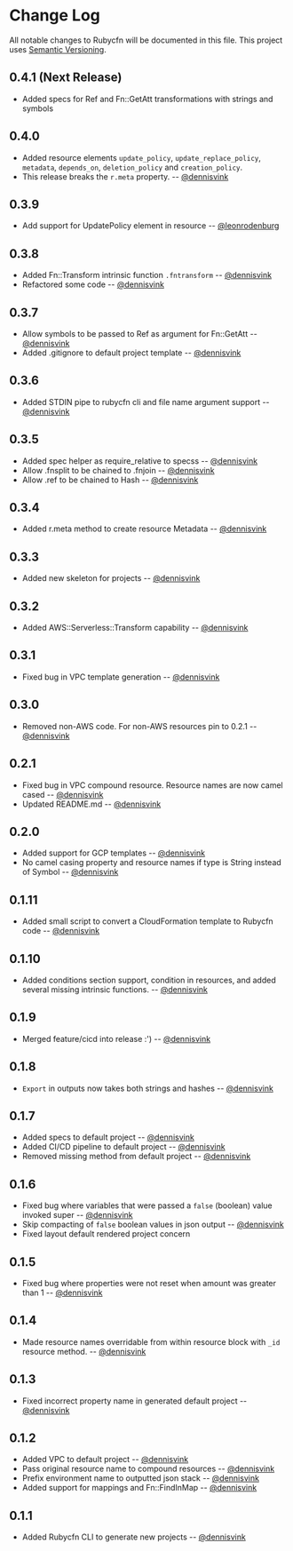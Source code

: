 # Change Log
All notable changes to Rubycfn will be documented in this file.
This project uses [Semantic Versioning](http://semver.org/).

## 0.4.1 (Next Release)

  * Added specs for Ref and Fn::GetAtt transformations with strings and symbols

## 0.4.0

  * Added resource elements `update_policy`, `update_replace_policy`, `metadata`, `depends_on`, `deletion_policy` and `creation_policy`.
  * This release breaks the `r.meta` property. -- [@dennisvink][@dennisvink]

## 0.3.9

  * Add support for UpdatePolicy element in resource -- [@leonrodenburg][@leonrodenburg]

## 0.3.8

  * Added Fn::Transform intrinsic function `.fntransform` -- [@dennisvink][@dennisvink]
  * Refactored some code -- [@dennisvink][@dennisvink]

## 0.3.7

  * Allow symbols to be passed to Ref as argument for Fn::GetAtt -- [@dennisvink][@dennisvink]
  * Added .gitignore to default project template -- [@dennisvink][@dennisvink]

## 0.3.6

  * Added STDIN pipe to rubycfn cli and file name argument support -- [@dennisvink][@dennisvink]

## 0.3.5

  * Added spec helper as require_relative to specss -- [@dennisvink][@dennisvink]
  * Allow .fnsplit to be chained to .fnjoin -- [@dennisvink][@dennisvink]
  * Allow .ref to be chained to Hash -- [@dennisvink][@dennisvink]

## 0.3.4

  * Added r.meta method to create resource Metadata -- [@dennisvink][@dennisvink]

## 0.3.3

  * Added new skeleton for projects -- [@dennisvink][@dennisvink]

## 0.3.2
  * Added AWS::Serverless::Transform capability -- [@dennisvink][@dennisvink]

## 0.3.1
  * Fixed bug in VPC template generation -- [@dennisvink][@dennisvink]

## 0.3.0
  * Removed non-AWS code. For non-AWS resources pin to 0.2.1 -- [@dennisvink][@dennisvink]
 
## 0.2.1
  * Fixed bug in VPC compound resource. Resource names are now camel cased -- [@dennisvink][@dennisvink]
  * Updated README.md -- [@dennisvink][@dennisvink]

## 0.2.0
  * Added support for GCP templates -- [@dennisvink][@dennisvink]
  * No camel casing property and resource names if type is String instead of Symbol -- [@dennisvink][@dennisvink]

## 0.1.11
  * Added small script to convert a CloudFormation template to Rubycfn code -- [@dennisvink][@dennisvink]

## 0.1.10
  * Added conditions section support, condition in resources, and added several missing intrinsic functions. -- [@dennisvink][@dennisvink]

## 0.1.9
  * Merged feature/cicd into release :') -- [@dennisvink][@dennisvink]

## 0.1.8
  * `Export` in outputs now takes both strings and hashes -- [@dennisvink][@dennisvink]

## 0.1.7
  * Added specs to default project -- [@dennisvink][@dennisvink]
  * Added CI/CD pipeline to default project -- [@dennisvink][@dennisvink]
  * Removed missing method from default project -- [@dennisvink][@dennisvink]

## 0.1.6
  * Fixed bug where variables that were passed a `false` (boolean) value invoked super -- [@dennisvink][@dennisvink]
  * Skip compacting of `false` boolean values in json output -- [@dennisvink][@dennisvink]
  * Fixed layout default rendered project concern
 
## 0.1.5
  * Fixed bug where properties were not reset when amount was greater than 1 -- [@dennisvink][@dennisvink]

## 0.1.4 
  * Made resource names overridable from within resource block with `_id` resource method. -- [@dennisvink][@dennisvink]

## 0.1.3
  * Fixed incorrect property name in generated default project -- [@dennisvink][@dennisvink]

## 0.1.2
  * Added VPC to default project -- [@dennisvink][@dennisvink]
  * Pass original resource name to compound resources -- [@dennisvink][@dennisvink]
  * Prefix environment name to outputted json stack -- [@dennisvink][@dennisvink]
  * Added support for mappings and Fn::FindInMap -- [@dennisvink][@dennisvink]

## 0.1.1
  * Added Rubycfn CLI to generate new projects -- [@dennisvink][@dennisvink]

[@dennisvink]: https://github.com/dennisvink
[@leonrodenburg]: https://github.com/leonrodenburg
